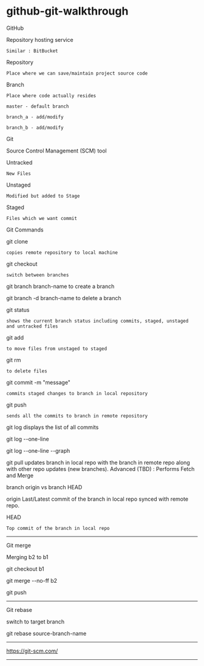 # github-git-walkthrough

GitHub

Repository hosting service

    Similar : BitBucket

Repository

    Place where we can save/maintain project source code

Branch

    Place where code actually resides

    master - default branch

    branch_a - add/modify

    branch_b - add/modify

Git

Source Control Management (SCM) tool

Untracked

    New Files

Unstaged

    Modified but added to Stage

Staged

    Files which we want commit

Git Commands

git clone

    copies remote repository to local machine

git checkout

    switch between branches

git branch branch-name
to create a branch

git branch -d branch-name
to delete a branch

git status

    shows the current branch status including commits, staged, unstaged and untracked files

git add

    to move files from unstaged to staged

git rm

    to delete files

git commit -m "message"

    commits staged changes to branch in local repository

git push

    sends all the commits to branch in remote repository

git log
displays the list of all commits

git log --one-line

git log --one-line --graph

git pull
updates branch in local repo with the branch in remote repo along with other repo updates (new branches).
Advanced (TBD) : Performs Fetch and Merge

branch origin vs branch HEAD

origin
Last/Latest commit of the branch in local repo synced with remote repo.

HEAD

    Top commit of the branch in local repo

---

Git merge

Merging b2 to b1

git checkout b1

git merge --no-ff b2

git push

---

Git rebase

switch to target branch

git rebase source-branch-name

---

https://git-scm.com/

---
